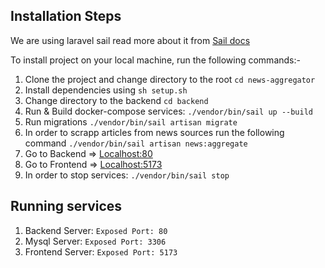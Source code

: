 ## Installation Steps
We are using laravel sail read more about it from [Sail docs](https://laravel.com/docs/11.x/sail)

To install project on your local machine, run the following commands:-

1. Clone the project and change directory to the root `cd news-aggregator` 
2. Install dependencies using `sh setup.sh`
3. Change directory to the backend `cd backend`
4. Run & Build docker-compose services: `./vendor/bin/sail up --build`
5. Run migrations `./vendor/bin/sail artisan migrate`
6. In order to scrapp articles from news sources run the following command `./vendor/bin/sail artisan news:aggregate`
7. Go to Backend => [Localhost:80](http://localhost:80/)
8. Go to Frontend => [Localhost:5173](http://localhost:5173/)
9. In order to stop services: `./vendor/bin/sail stop`

## Running services
1. Backend Server:  `Exposed Port: 80`
2. Mysql Server: `Exposed Port: 3306`
3. Frontend Server: `Exposed Port: 5173`
